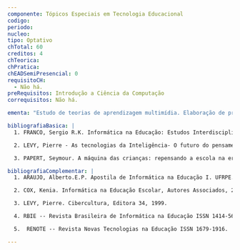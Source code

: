 ```yaml
---
componente: Tópicos Especiais em Tecnologia Educacional
codigo:  
periodo: 
nucleo: 
tipo: Optativo
chTotal: 60 
creditos: 4
chTeorica: 
chPratica: 
chEADSemiPresencial: 0
requisitoCH:
  - Não há.
preRequisitos: Introdução a Ciência da Computação
correquisitos: Não há.

ementa: "Estudo de teorias de aprendizagem multimídia. Elaboração de projetos pedagógicos utilizando recursos digitais. Novas tecnologias da informação aplicadas ao ensino formal e informal."

bibliografiaBasica: |
  1. FRANCO, Sergio R.K. Informática na Educação: Estudos Interdisciplinares. Editora da UFRGS, 2004.

  2. LEVY, Pierre - As tecnologias da Inteligência- O futuro do pensamento na era da informática. São Paulo: Editora 34, 2004, 13a. Edição.

  3. PAPERT, Seymour. A máquina das crianças: repensando a escola na era da informática. Porto Alegre: Artes Médicas, 1994.

bibliografiaComplementar: |
  1. ARAUJO, Alberto.E.P. Apostila de Informática na Educação I. UFRPE. 2008.

  2. COX, Kenia. Informática na Educação Escolar, Autores Associados, 2003.

  3. LEVY, Pierre. Cibercultura, Editora 34, 1999.

  4. RBIE -- Revista Brasileira de Informática na Educação ISSN 1414-5685.

  5.  RENOTE -- Revista Novas Tecnologias na Educação ISSN 1679-1916. 

---
```

